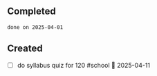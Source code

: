 
## Completed

```tasks
done on 2025-04-01
```

## Created
- [ ] do syllabus quiz for 120 #school 📅 2025-04-11